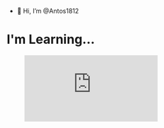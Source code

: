 - 👋 Hi, I’m @Antos1812
# I'm Learning...

<figure><embed src="https://wakatime.com/share/@652ad2ab-51b4-4d09-a9ed-bdd1337250c3/c8391fb4-38ad-4ad3-bf70-2523b510ab81.svg"></embed></figure>

